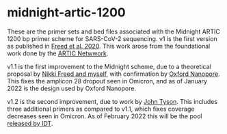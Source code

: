 # midnight-artic-1200
These are the primer sets and bed files associated with the Midnight ARTIC 1200 bp primer scheme for SARS-CoV-2 sequencing. v1 is the first version as published in [Freed et al. 2020](https://academic.oup.com/biomethods/article/5/1/bpaa014/5873518 "Rapid and inexpensive whole-genome sequencing"). This work arose from the foundational work done by the [ARTIC Netwwork](https://artic.network/ncov-2019 "SARS-CoV-2 ARTIC").

v1.1 is the first improvement to the Midnight scheme, due to a theoretical proposal by [Nikki Freed and myself](https://twitter.com/freed_nikki/status/1464477513107730433 "Omicron fix"), with confirmation by [Oxford Nanopore](https://nanoporetech.com/covid-19 "January 2022 update"). This fixes the amplicon 28 dropout seen in Omicron, and as of January 2022 is the design used by Oxford Nanopore.

v1.2 is the second improvement, due to work by [John Tyson](https://twitter.com/DrT1973/status/1483923837137784832 "John Tyson whack-a-mole"). This includes three additional primers as compared to v1.1, which fixes coverage decreases seen in Omicron. As of February 2022 this will be the pool [released by IDT](https://sg.idtdna.com/pages/products/next-generation-sequencing/workflow/xgen-ngs-amplicon-sequencing/predesigned-amplicon-panels/sars-cov-2-midnight-amp-panel "IDT amplicon panel").
